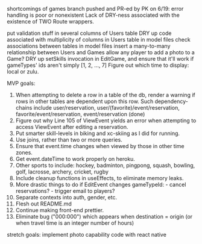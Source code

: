 shortcomings of games branch pushed and PR-ed by PK on  6/19:
    error handling is poor or nonexistent
    Lack of DRY-ness associated with the existence of TWO Route wrappers.

put validation stuff in several columns of Users table
DRY up code associated with multiplicity of columns in Users table
in model files check associations between tables
in model files insert a many-to-many relationship between Users and Games
allow any player to add a photo to a Game?
DRY up setSkills invocation in EditGame, and ensure that it'll work if gameTypes' ids aren't simply [1, 2, ..., 7]
Figure out which time to display: local or zulu.

MVP goals:
1. When attempting to delete a row in a table of the db, render a warning if rows in other tables are dependent upon this row.  Such dependency-chains include user/reservation, user/(favorite)/event/reservation, favorite/event/reservation, event/reservation (done)
1. Figure out why Line 105 of ViewEvent yields an error when attempting to access ViewEvent after editing a reservation.
1. Put smarter skill-levels in biking and xc-skiing as I did for running.
1. Use joins, rather than two or more queries.
1. Ensure that event.time changes when viewed by those in other time zones.
1. Get event.dateTime to work properly on heroku.
1. Other sports to include: hockey, badminton, pingpong, squash, bowling, golf, lacrosse, archery, cricket, rugby
1. Include cleanup functions in useEffects, to eliminate memory leaks.
1. More drastic things to do if EditEvent changes gameTypeId:
        - cancel reservations?
        - trigger email to players?
1. Separate contexts into auth, gender, etc.
1. Flesh out README.md
1. Continue making front-end prettier.
1. Eliminate bug ("000:000") which appears when destination = origin (or when travel time is an integer number of hours)

stretch goals:
    implement photo capability
    code with react native
